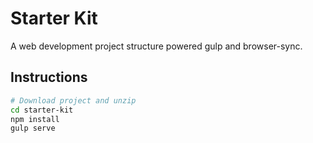 Starter Kit
==============
A web development project structure powered gulp and browser-sync.

## Instructions

```bash
# Download project and unzip
cd starter-kit
npm install
gulp serve
```